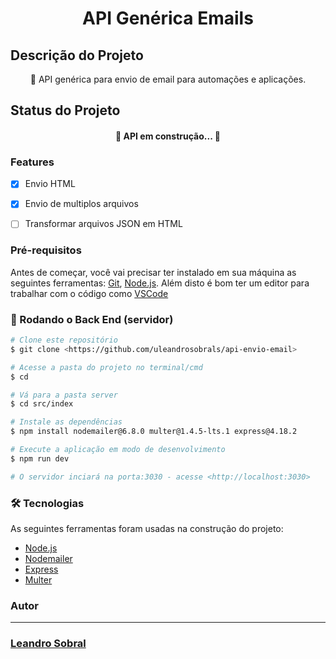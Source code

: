 <h1 align="center">API Genérica Emails</h1>

## Descrição do Projeto

<!-- <h1 align="center">
    <a href="#">🔗 API Genérica</a> -->
</h1>
<p align="center">🚀 API genérica para envio de email para automações e aplicações.</p>


<!-- Tabela de conteúdos
=================
<!--ts-->
   <!-- * [Sobre](#Sobre)
   * [Tabela de Conteudo](#tabela-de-conteudo)
   * [Instalação](#instalacao)
   * [Como usar](#como-usar)
      * [Pre Requisitos](#pre-requisitos)
      * [Local files](#local-files)
      * [Remote files](#remote-files)
      * [Multiple files](#multiple-files)
      * [Combo](#combo)
   * [Tests](#testes)
   * [Tecnologias](#tecnologias) -->
<!-- te --> 





## Status do Projeto

<h4 align="center"> 
	🚧  API em construção...  🚧
</h4>


### Features

- [x] Envio HTML
- [x] Envio de multiplos arquivos
- [ ] Transformar arquivos JSON em HTML


### Pré-requisitos

Antes de começar, você vai precisar ter instalado em sua máquina as seguintes ferramentas:
[Git](https://git-scm.com), [Node.js](https://nodejs.org/en/). 
Além disto é bom ter um editor para trabalhar com o código como [VSCode](https://code.visualstudio.com/)

### 🎲 Rodando o Back End (servidor)

```bash
# Clone este repositório
$ git clone <https://github.com/uleandrosobrals/api-envio-email>

# Acesse a pasta do projeto no terminal/cmd
$ cd  

# Vá para a pasta server
$ cd src/index

# Instale as dependências
$ npm install nodemailer@6.8.0 multer@1.4.5-lts.1 express@4.18.2

# Execute a aplicação em modo de desenvolvimento
$ npm run dev 

# O servidor inciará na porta:3030 - acesse <http://localhost:3030>
```


### 🛠 Tecnologias

As seguintes ferramentas foram usadas na construção do projeto:


- [Node.js](https://nodejs.org/en/)
- [Nodemailer](https://nodemailer.com/about/)
- [Express](https://expressjs.com/pt-br/)
- [Multer](http://expressjs.com/en/resources/middleware/multer.html)



### Autor
---

<!-- <a href="Caminho do nome caso queira ser encontrado">
 <img style="border-radius: 50%;" src="caminho da imagem caso vá pôr" width="100px;" alt=""/> -->
 
 <h3><a href="mailto:?subject=API Generica Email">Leandro Sobral</a></h3>




